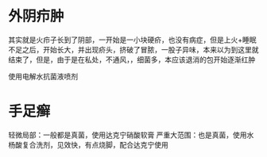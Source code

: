 # 外阴疖肿
其实就是火疖子长到了阴部，一开始是一小块硬疥，也没有病症，但是上火+睡眠不足之后，开始长大，并出现疥头，挤破了冒脓，一股子异味，本来以为到这里就结束了，但是，由于是在私处，不通风，，细菌多，本应该退消的包开始逐渐红肿

使用电解水抗菌液喷剂

# 手足癣
轻微局部：一般都是真菌，使用达克宁硝酸软膏
严重大范围：也是真菌，使用水杨酸复合洗剂，见效快，有点烧脚，配合达克宁使用